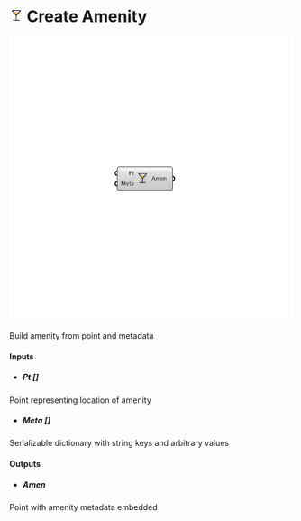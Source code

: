 # ![](../../images/icons/Create_Amenity.png) Create Amenity

![](../../images/components/Create_Amenity.png)

Build amenity from point and metadata

#### Inputs
* ##### Pt []
Point representing location of amenity
* ##### Meta []
Serializable dictionary with string keys and arbitrary values

#### Outputs
* ##### Amen
Point with amenity metadata embedded
